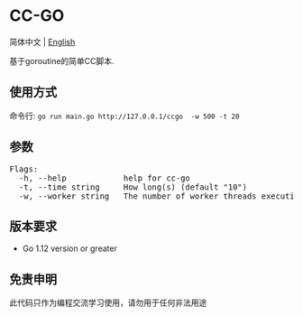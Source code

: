 # CC-GO
 
简体中文 | [English](https://github.com/RAYNBINGHAN3/cc-go)
 
基于goroutine的简单CC脚本.

## 使用方式

命令行:
`go run main.go http://127.0.0.1/ccgo  -w 500 -t 20`

## 参数

<pre>
Flags:
  -h, --help            help for cc-go
  -t, --time string     How long(s) (default "10")
  -w, --worker string   The number of worker threads executing concurrently (default "100")
</pre>

## 版本要求
- Go 1.12 version or greater

## 免责申明

此代码只作为编程交流学习使用，请勿用于任何非法用途